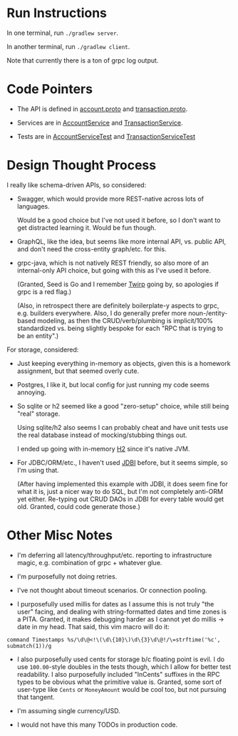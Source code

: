 
Run Instructions
================

In one terminal, run `./gradlew server`.

In another terminal, run `./gradlew client`.

Note that currently there is a ton of grpc log output.

Code Pointers
=============

* The API is defined in [account.proto](src/main/proto/account.proto) and [transaction.proto](src/main/proto/transaction.proto).

* Services are in [AccountService](src/main/java/seed/AccountService.java) and [TransactionService](src/main/java/seed/TransactionService.java).

* Tests are in [AccountServiceTest](src/test/java/seed/AccountServiceTest.java) and [TransactionServiceTest](src/test/java/seed/TransactionServiceTest.java)

Design Thought Process
======================

I really like schema-driven APIs, so considered:

* Swagger, which would provide more REST-native across lots of languages.

  Would be a good choice but I've not used it before, so I don't want to get distracted learning it. Would be fun though.

* GraphQL, like the idea, but seems like more internal API, vs. public API, and don't need the cross-entity graph/etc. for this.

* grpc-java, which is not natively REST friendly, so also more of an internal-only API choice, but going with this as I've used it before.

  (Granted, Seed is Go and I remember [Twirp](https://blog.twitch.tv/twirp-a-sweet-new-rpc-framework-for-go-5f2febbf35f) going by, so apologies if grpc is a red flag.)

  (Also, in retrospect there are definitely boilerplate-y aspects to grpc, e.g. builders everywhere. Also, I do generally prefer more noun-/entity-based modeling, as then the CRUD/verb/plumbing is implicit/100% standardized vs. being slightly bespoke for each "RPC that is trying to be an entity".)

For storage, considered:

* Just keeping everything in-memory as objects, given this is a homework assignment, but that seemed overly cute.

* Postgres, I like it, but local config for just running my code seems annoying.

* So sqlite or h2 seemed like a good "zero-setup" choice, while still being "real" storage.

  Using sqlite/h2 also seems I can probably cheat and have unit tests use the real database instead of mocking/stubbing things out.

  I ended up going with in-memory [H2](http://www.h2database.com/html/main.html) since it's native JVM.

* For JDBC/ORM/etc., I haven't used [JDBI](http://jdbi.org/) before, but it seems simple, so I'm using that.

  (After having implemented this example with JDBI, it does seem fine for what it is, just a nicer way to do SQL, but I'm not completely anti-ORM yet either. Re-typing out CRUD DAOs in JDBI for every table would get old. Granted, could code generate those.)

Other Misc Notes
================

* I'm deferring all latency/throughput/etc. reporting to infrastructure magic, e.g. combination of grpc + whatever glue.

* I'm purposefully not doing retries.

* I've not thought about timeout scenarios. Or connection pooling.

* I purposefully used millis for dates as I assume this is not truly "the user" facing, and dealing with string-formatted dates and time zones is a PITA. Granted, it makes debugging harder as I cannot yet do millis -> date in my head. That said, this vim macro will do it:

```
command Timestamps %s/\d\@<!\(\d\{10}\)\d\{3}\d\@!/\=strftime('%c', submatch(1))/g
```

* I also purposefully used cents for storage b/c floating point is evil. I do use `100.00`-style doubles in the tests though, which I allow for better test readability. I also purposefully included "InCents" suffixes in the RPC types to be obvious what the primitive value is. Granted, some sort of user-type like `Cents` or `MoneyAmount` would be cool too, but not pursuing that tangent.

* I'm assuming single currency/USD.

* I would not have this many TODOs in production code.


